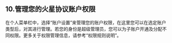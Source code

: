 ## 10.管理您的火星协议账户权限
在个人菜单栏中，选择“账户设置”来管理您的账户权限，在这里您可以在选定账户类型后，对其进行管理。若您的身份是超级管理员，您可以为子账户开通及分配不同权限。更多关于权限管理信息，请参考“权限规则说明”。